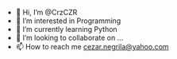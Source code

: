 - 👋 Hi, I’m @CrzCZR
- 👀 I’m interested in Programming
- 🌱 I’m currently learning Python
- 💞️ I’m looking to collaborate on ...
- 📫 How to reach me cezar.negrila@yahoo.com

<!---
CrzCZR/CrzCZR is a ✨ special ✨ repository because its `README.md` (this file) appears on your GitHub profile.
You can click the Preview link to take a look at your changes.
--->
